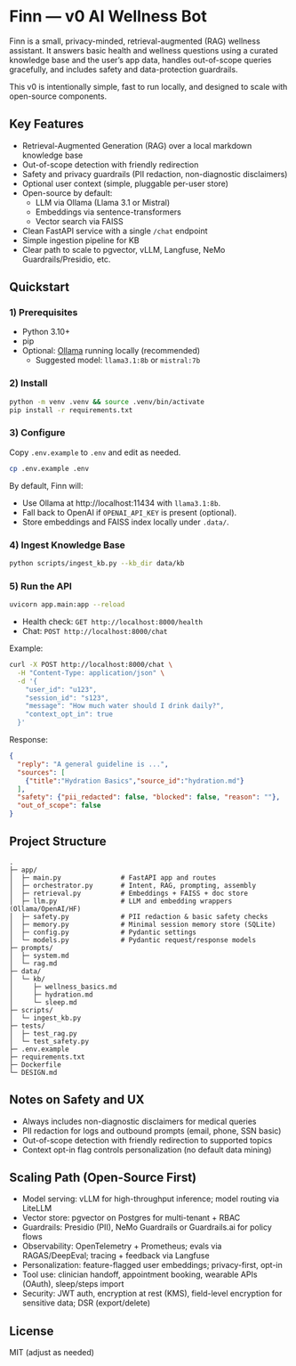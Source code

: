 # Finn — v0 AI Wellness Bot

Finn is a small, privacy-minded, retrieval-augmented (RAG) wellness assistant. It answers basic health and wellness questions using a curated knowledge base and the user’s app data, handles out-of-scope queries gracefully, and includes safety and data-protection guardrails.

This v0 is intentionally simple, fast to run locally, and designed to scale with open-source components.

## Key Features
- Retrieval-Augmented Generation (RAG) over a local markdown knowledge base
- Out-of-scope detection with friendly redirection
- Safety and privacy guardrails (PII redaction, non-diagnostic disclaimers)
- Optional user context (simple, pluggable per-user store)
- Open-source by default:
  - LLM via Ollama (Llama 3.1 or Mistral)
  - Embeddings via sentence-transformers
  - Vector search via FAISS
- Clean FastAPI service with a single `/chat` endpoint
- Simple ingestion pipeline for KB
- Clear path to scale to pgvector, vLLM, Langfuse, NeMo Guardrails/Presidio, etc.

## Quickstart

### 1) Prerequisites
- Python 3.10+
- pip
- Optional: [Ollama](https://ollama.ai) running locally (recommended)
  - Suggested model: `llama3.1:8b` or `mistral:7b`

### 2) Install
```bash
python -m venv .venv && source .venv/bin/activate
pip install -r requirements.txt
```

### 3) Configure
Copy `.env.example` to `.env` and edit as needed.
```bash
cp .env.example .env
```
By default, Finn will:
- Use Ollama at http://localhost:11434 with `llama3.1:8b`.
- Fall back to OpenAI if `OPENAI_API_KEY` is present (optional).
- Store embeddings and FAISS index locally under `.data/`.

### 4) Ingest Knowledge Base
```bash
python scripts/ingest_kb.py --kb_dir data/kb
```

### 5) Run the API
```bash
uvicorn app.main:app --reload
```
- Health check: `GET http://localhost:8000/health`
- Chat: `POST http://localhost:8000/chat`

Example:
```bash
curl -X POST http://localhost:8000/chat \
  -H "Content-Type: application/json" \
  -d '{
    "user_id": "u123",
    "session_id": "s123",
    "message": "How much water should I drink daily?",
    "context_opt_in": true
  }'
```

Response:
```json
{
  "reply": "A general guideline is ...",
  "sources": [
    {"title":"Hydration Basics","source_id":"hydration.md"}
  ],
  "safety": {"pii_redacted": false, "blocked": false, "reason": ""},
  "out_of_scope": false
}
```

## Project Structure
```
.
├─ app/
│  ├─ main.py               # FastAPI app and routes
│  ├─ orchestrator.py       # Intent, RAG, prompting, assembly
│  ├─ retrieval.py          # Embeddings + FAISS + doc store
│  ├─ llm.py                # LLM and embedding wrappers (Ollama/OpenAI/HF)
│  ├─ safety.py             # PII redaction & basic safety checks
│  ├─ memory.py             # Minimal session memory store (SQLite)
│  ├─ config.py             # Pydantic settings
│  └─ models.py             # Pydantic request/response models
├─ prompts/
│  ├─ system.md
│  └─ rag.md
├─ data/
│  └─ kb/
│     ├─ wellness_basics.md
│     ├─ hydration.md
│     └─ sleep.md
├─ scripts/
│  └─ ingest_kb.py
├─ tests/
│  ├─ test_rag.py
│  └─ test_safety.py
├─ .env.example
├─ requirements.txt
├─ Dockerfile
└─ DESIGN.md
```

## Notes on Safety and UX
- Always includes non-diagnostic disclaimers for medical queries
- PII redaction for logs and outbound prompts (email, phone, SSN basic)
- Out-of-scope detection with friendly redirection to supported topics
- Context opt-in flag controls personalization (no default data mining)

## Scaling Path (Open-Source First)
- Model serving: vLLM for high-throughput inference; model routing via LiteLLM
- Vector store: pgvector on Postgres for multi-tenant + RBAC
- Guardrails: Presidio (PII), NeMo Guardrails or Guardrails.ai for policy flows
- Observability: OpenTelemetry + Prometheus; evals via RAGAS/DeepEval; tracing + feedback via Langfuse
- Personalization: feature-flagged user embeddings; privacy-first, opt-in
- Tool use: clinician handoff, appointment booking, wearable APIs (OAuth), sleep/steps import
- Security: JWT auth, encryption at rest (KMS), field-level encryption for sensitive data; DSR (export/delete)

## License
MIT (adjust as needed)